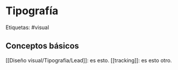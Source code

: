 # Tipografía
Etiquetas: #visual

## Conceptos básicos
[[Diseño visual/Tipografia/Lead]]: es esto.
[[tracking]]: es esto otro.